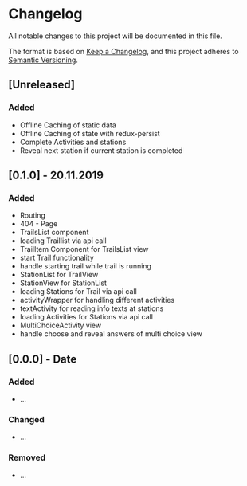 # Changelog
All notable changes to this project will be documented in this file.

The format is based on [Keep a Changelog](https://keepachangelog.com/en/1.0.0/),
and this project adheres to [Semantic Versioning](https://semver.org/spec/v2.0.0.html).

## [Unreleased]
### Added
- Offline Caching of static data
- Offline Caching of state with redux-persist
- Complete Activities and stations
- Reveal next station if current station is completed

## [0.1.0] - 20.11.2019
### Added
- Routing
- 404 - Page
- TrailsList component
- loading Traillist via api call
- TrailItem Component for TrailsList view
- start Trail functionality
- handle starting trail while trail is running
- StationList for TrailView
- StationView for StationList
- loading Stations for Trail via api call
- activityWrapper for handling different activities
- textActivity for reading info texts at stations
- loading Activities for Stations via api call
- MultiChoiceActivity view
- handle choose and reveal answers of multi choice view
## [0.0.0] - Date
### Added
- ...
### Changed
- ...
### Removed
- ...
